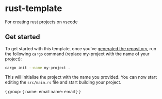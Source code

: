# rust-template
For creating rust projects on vscode


## Get started

To get started with this template, once you've [generated the repository](https://github.com/chuukwudi/rust-template/generate), run the following `cargo` command (replace my-project with the name of your project):

```bash
cargo init --name my-project .
```

This will initialise the project with the name you provided. You can now start editing the `src/main.rs` file and start building your project.


{
    group: {
        name: email
        name: email
    }
}